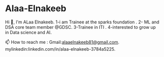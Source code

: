 # Alaa-Elnakeeb
Hi 👋, I'm ALaa Elnakeeb.
1-i am Trainee at the sparks foundation .
2- ML and DSA core team member @GDSC.
3-Trainee in ITI .
4-interested to grow up in Data science and AI.

📫 How to reach me :
Gmail:alaaelnakeeb81@gmail.com.
mylinkedin:linkedin.com/in/alaa-elnakeeb-3784a5225.

